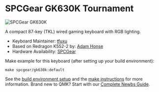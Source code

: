 # SPCGear GK630K Tournament

![SPCGear GK630K](https://i.imgur.com/vxRSWAk.png)

A compact 87-key (TKL) wired gaming keyboard with RGB lighting.

* Keyboard Maintainer: [tfuxu](https://github.com/tfuxu)
* Based on Redragon K552-2 by: [Adam Honse](https://github.com/CalcProgrammer1)
* Hardware Availability: [SPCGear](https://spcgear.com/en/product/gk630k-tournament-kailh-red-rgb/)

Make example for this keyboard (after setting up your build environment):

    make spcgear/gk630k:default

See the [build environment setup](https://docs.qmk.fm/#/getting_started_build_tools) and the [make instructions](https://docs.qmk.fm/#/getting_started_make_guide) for more information. Brand new to QMK? Start with our [Complete Newbs Guide](https://docs.qmk.fm/#/newbs).
